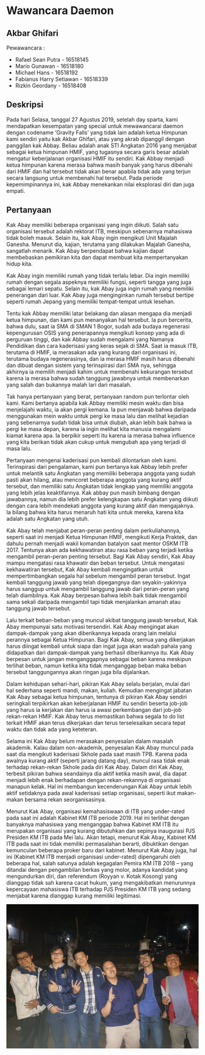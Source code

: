 # Wawancara Daemon
## Akbar Ghifari

Pewawancara :
- Rafael Sean Putra - 16518145
- Mario Gunawan - 16518180
- Michael Hans - 16518192
- Fabianus Harry Setiawan - 16518339
- Rizkin Geordany - 16518408

## Deskripsi
Pada hari Selasa, tanggal 27 Agustus 2019, setelah day sparta, kami mendapatkan kesempatan yang special untuk mewawancarai daemon dengan codename ‘Gravity Falls’ yang tidak lain adalah ketua Himpunan kami sendiri yaitu kak Akbar Ghifari, atau yang akrab dipanggil dengan panggilan kak Abbay. Beliau adalah anak STI Angkatan 2016 yang menjabat sebagai ketua himpunan HMIF, yang tugasnya secara garis besar adalah mengatur keberjalanan organisasi HMIF itu sendiri. Kak Abbay menjadi ketua himpunan karena merasa bahwa masih banyak yang harus dibenahi dari HMIF dan hal tersebut tidak akan benar apabila tidak ada yang terjun secara langsung untuk membenahi hal tersebut. Pada periode kepemimpinannya ini, kak Abbay menekankan nilai eksplorasi diri dan juga empati.

## Pertanyaan
Kak Abay memiliki beberapa organisasi yang ingin diikuti. Salah satu organisasi tersebut adalah rektorat ITB, meskipun sebenarnya mahasiswa tidak boleh masuk. Selain itu, kak Abay ingin mengikuti Unit Majalah Ganesha. Menurut dia, kajian, terutama yang dilakukan Majalah Ganesha, sangatlah menarik. Kak Abay berpendapat bahwa kajian dapat membebaskan pemikiran kita dan dapat membuat kita mempertanyakan hidup kita.

Kak Abay ingin memiliki rumah yang tidak terlalu lebar. Dia ingin memiliki rumah dengan segala aspeknya memiliki fungsi, seperti tangga yang juga sebagai lemari sepatu. Selain itu, kak Abay juga ingin rumah yang memiliki penerangan dari luar. Kak Abay juga menginginkan rumah tersebut bertipe seperti rumah Jepang yang memiliki tempat-tempat untuk lesehan.

Tentu kak Abbay memiliki latar belakang dan alasan mengapa dia menjadi ketua himpunan, dan kami pun menanyakan hal tersebut. Ia pun bercerita, bahwa dulu, saat ia SMA di SMAN 1 Bogor, sudah ada budaya regenerasi kepengurusan OSIS yang penerapannya mengikuti konsep yang ada di perguruan tinggi, dan kak Abbay sudah mengalami yang Namanya Pendidikan dan cara kaderisasi yang keras sejak di SMA. Saat ia masuk ITB, terutama di HMIF, ia merasakan ada yang kurang dari organisasi ini, terutama budaya regenerasinya, dan ia merasa HMIF masih harus dibenahi dan dibuat dengan sistem yang terinspirasi dari SMA nya, sehingga akhirnya ia memilih menjadi kahim untuk membenahi kekurangan tersebut karena ia merasa bahwa sudah tanggung jawabnya untuk membenarkan yang salah dan bukannya malah lari dari masalah.

Tak hanya pertanyaan yang berat, pertanyaan random pun terlontar oleh kami. Kami bertanya apabila kak Abbay memiliki mesin waktu dan bisa menjelajahi waktu, ia akan pergi kemana. Ia pun menjawab bahwa daripada menggunakan mein waktu untuk pergi ke masa lalu dan melihat kejadian yang sebenarnya sudah tidak bisa untuk diubah, akan lebih baik bahwa ia pergi ke masa depan, karena ia ingin melihat kita manusia mengalami kiamat karena apa. Ia berpikir seperti itu karena ia merasa bahwa influence yang kita berikan tidak akan cukup untuk mengubah apa yang terjadi di masa lalu.

Pertanyaan mengenai kaderisasi pun kembali dilontarkan oleh kami. Terinspirasi dari pengalaman, kami pun bertanya kak Abbay lebih prefer untuk melantik satu Angkatan yang memiliki beberapa anggota yang sudah pasti akan hilang, atau mencoret beberapa anggota yang kurang aktif tersebut, dan memiliki satu Angkatan tidak lengkap yang memiliki anggota yang lebih jelas keaktifannya. Kak abbay pun masih bimbang dengan jawabannya, namun dia lebih prefer kelengkapan satu Angkatan yang diikuti dengan cara lebih mendekati anggota yang kurang aktif dan mengajaknya. Ia bilang bahwa kita harus menaruh hati kita untuk mereka, karena kita adalah satu Angkatan yang utuh.

Kak Abay telah menjabat peran-peran penting dalam perkuliahannya, seperti saat ini menjadi Ketua Himpunan HMIF, mengikuti Kerja Praktek, dan dahulu pernah menjadi wakil komandan batalyon saat mentor OSKM ITB 2017. Tentunya akan ada kekhawatiran atau rasa beban yang terjadi ketika mengambil peran-peran penting tersebut. Bagi Kak Abay sendiri, Kak Abay mampu mengatasi rasa khawatir dan beban tersebut. Untuk mengatasi kekhawatiran tersebut, Kak Abay kembali mengingatkan untuk mempertimbangkan segala hal sebelum mengambil peran tersebut. Ingat kembali tanggung jawab yang telah dipegangnya dan seyakin-yakinnya harus sanggup untuk mengambil tanggung jawab dari peran-peran yang telah diambilnya. Kak Abay berpesan bahwa lebih baik tidak mengambil sama sekali daripada mengambil tapi tidak menjalankan amanah atau tanggung jawab tersebut.

Lalu terkait beban-beban yang muncul akibat tanggung jawab tersebut, Kak Abay mempunyai satu motivasi tersendiri. Kak Abay mengingat akan dampak-dampak yang akan diberikannya kepada orang lain melalui perannya sebagai Ketua Himpunan. Bagi Kak Abay, semua yang dikerjakan harus diingat kembali untuk siapa dan ingat juga akan wadah pahala yang didapatkan dari dampak-dampak yang berhasil diberikannya itu. Kak Abay berpesan untuk jangan menganggapnya sebagai beban karena meskipun terlihat beban, namun ketika kita tidak menganggap beban maka beban tersebut tanggungannya akan ringan juga bila dijalankan.

Dalam kehidupan sehari-hari, pikiran Kak Abay selalu berjalan, mulai dari hal sederhana seperti mandi, makan, kuliah. Kemudian mengingat jabatan Kak Abay sebagai ketua himpunan, tentunya di pikiran Kak Abay sendiri seringkali terpikirkan akan keberjalanan HMIF itu sendiri beserta job-job yang harus ia kerjakan dan harus ia awasi perkembangan dari job-job rekan-rekan HMIF. Kak Abay terus memastikan bahwa segala to do list terkait HMIF akan terus dikerjakan dan terus terselesaikan secara tepat waktu dan tidak ada yang keteteran.

Selama ini Kak Abay belum merasakan penyesalan dalam masalah akademik. Kalau dalam non-akademik, penyesalan Kak Abay muncul pada saat dia mengikuti kaderisasi Skhole pada saat masih TPB. Karena pada awalnya kurang aktif (seperti jarang datang day), muncul rasa tidak enak terhadap rekan-rekan Skhole pada diri Kak Abay. Dalam diri Kak Abay, terbesit pikiran bahwa seandainya dia aktif ketika masih awal, dia dapat menjadi lebih enak berhadapan dengan rekan-rekannya di organisasi manapun kelak. Hal ini membangun kecenderungan Kak Abay untuk lebih aktif setidaknya pada awal kaderisasi setiap organisasi, seperti ikut makan-makan bersama rekan seorganisasinya.

Menurut Kak Abay, organisasi kemahasiswaan di ITB yang under-rated pada saat ini adalah Kabinet KM ITB periode 2019. Hal ini terlihat dengan banyaknya mahasiswa yang menganggap bahwa Kabinet KM ITB itu merupakan organisasi yang kurang dibutuhkan dan sepinya inaugurasi PJS Presiden KM ITB pada Mei lalu. Akan tetapi, menurut Kak Abay, Kabinet KM ITB pada saat ini tidak memiliki permasalahan berarti, dibuktikan dengan kemunculan beberapa proker baru dari kabinet. Menurut Kak Abay juga, hal ini (Kabinet KM ITB menjadi organisasi under-rated) dipengaruhi oleh beberapa hal, salah satunya adalah kegagalan Pemira KM ITB 2018 – yang ditandai dengan pengambilan berkas yang molor, adanya kandidat yang mengundurkan diri, dan referendum (Royyan v. Kotak Kosong) yang dianggap tidak sah karena cacat hukum, yang mengakibatkan menurunnya kepercayaan mahasiswa ITB terhadap PJS Presiden KM ITB yang sedang menjabat karena dianggap kurang memiliki legitimasi.

![foto](./16518145-16518180-16518192-16518339-16518408.jpg)
